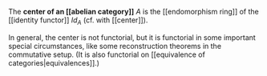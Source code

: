 The __center of an [[abelian category]]__ $A$ is the [[endomorphism ring]] of the [[identity functor]] $Id_A$ (cf. with [[center]]). 

In general, the center is not functorial, but it is functorial in some important special circumstances, like some reconstruction theorems in the commutative setup.  (It is also functorial on [[equivalence of categories|equivalences]].)
